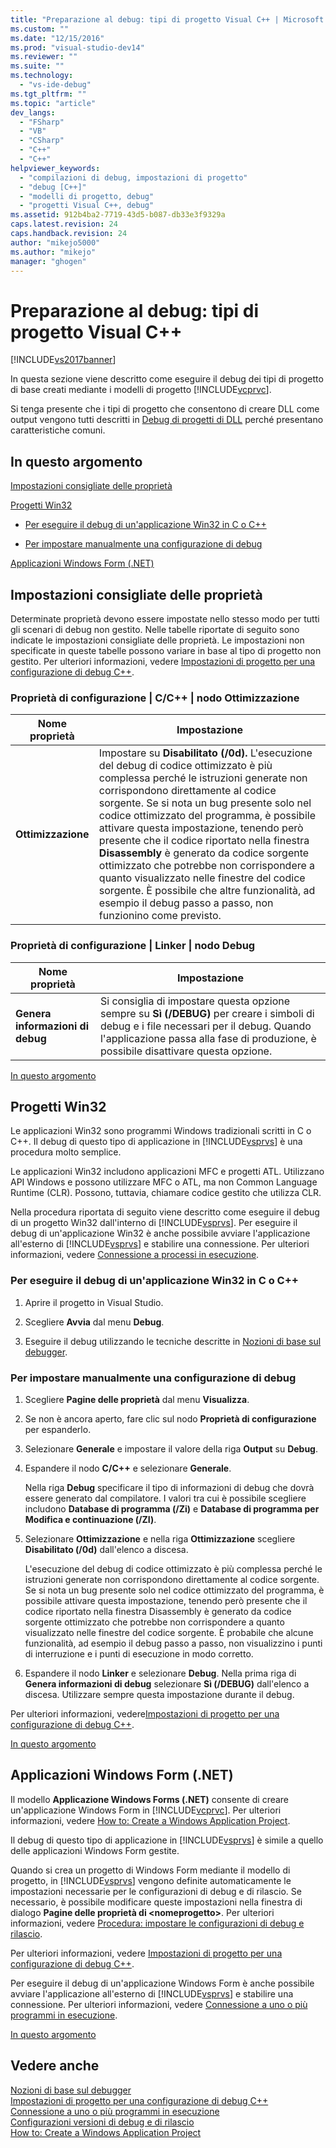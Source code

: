 ```yaml
---
title: "Preparazione al debug: tipi di progetto Visual C++ | Microsoft Docs"
ms.custom: ""
ms.date: "12/15/2016"
ms.prod: "visual-studio-dev14"
ms.reviewer: ""
ms.suite: ""
ms.technology: 
  - "vs-ide-debug"
ms.tgt_pltfrm: ""
ms.topic: "article"
dev_langs: 
  - "FSharp"
  - "VB"
  - "CSharp"
  - "C++"
  - "C++"
helpviewer_keywords: 
  - "compilazioni di debug, impostazioni di progetto"
  - "debug [C++]"
  - "modelli di progetto, debug"
  - "progetti Visual C++, debug"
ms.assetid: 912b4ba2-7719-43d5-b087-db33e3f9329a
caps.latest.revision: 24
caps.handback.revision: 24
author: "mikejo5000"
ms.author: "mikejo"
manager: "ghogen"
---
```

# Preparazione al debug: tipi di progetto Visual C++
[!INCLUDE[vs2017banner](../code-quality/includes/vs2017banner.md)]

In questa sezione viene descritto come eseguire il debug dei tipi di progetto di base creati mediante i modelli di progetto [!INCLUDE[vcprvc](../code-quality/includes/vcprvc_md.md)].  
  
 Si tenga presente che i tipi di progetto che consentono di creare DLL come output vengono tutti descritti in [Debug di progetti di DLL](../debugger/debugging-dll-projects.md) perché presentano caratteristiche comuni.  
  
##  <a name="BKMK_In_this_topic"></a> In questo argomento  
 [Impostazioni consigliate delle proprietà](#BKMK_Recommended_Property_Settings)  
  
 [Progetti Win32](#BKMK_Win32_Projects)  
  
-   [Per eseguire il debug di un'applicazione Win32 in C o C++](#BKMK_To_debug_a_C_or_C___Win32_application)  
  
-   [Per impostare manualmente una configurazione di debug](#BKMK_To_manually_set_a_Debug_configuration)  
  
 [Applicazioni Windows Form (.NET)](#BKMK_Windows_Forms_Applications___NET_)  
  
##  <a name="BKMK_Recommended_Property_Settings"></a> Impostazioni consigliate delle proprietà  
 Determinate proprietà devono essere impostate nello stesso modo per tutti gli scenari di debug non gestito.  Nelle tabelle riportate di seguito sono indicate le impostazioni consigliate delle proprietà.  Le impostazioni non specificate in queste tabelle possono variare in base al tipo di progetto non gestito.  Per ulteriori informazioni, vedere [Impostazioni di progetto per una configurazione di debug C\+\+](../debugger/project-settings-for-a-cpp-debug-configuration.md).  
  
### Proprietà di configurazione &#124; C\/C\+\+ &#124; nodo Ottimizzazione  
  
|Nome proprietà|Impostazione|  
|--------------------|------------------|  
|**Ottimizzazione**|Impostare su **Disabilitato \(\/0d\).** L'esecuzione del debug di codice ottimizzato è più complessa perché le istruzioni generate non corrispondono direttamente al codice sorgente.  Se si nota un bug presente solo nel codice ottimizzato del programma, è possibile attivare questa impostazione, tenendo però presente che il codice riportato nella finestra **Disassembly** è generato da codice sorgente ottimizzato che potrebbe non corrispondere a quanto visualizzato nelle finestre del codice sorgente.  È possibile che altre funzionalità, ad esempio il debug passo a passo, non funzionino come previsto.|  
  
### Proprietà di configurazione &#124; Linker &#124; nodo Debug  
  
|Nome proprietà|Impostazione|  
|--------------------|------------------|  
|**Genera informazioni di debug**|Si consiglia di impostare questa opzione sempre su **Sì \(\/DEBUG\)** per creare i simboli di debug e i file necessari per il debug.  Quando l'applicazione passa alla fase di produzione, è possibile disattivare questa opzione.|  
  
 [In questo argomento](../debugger/debugging-preparation-visual-cpp-project-types.md#BKMK_In_this_topic)  
  
##  <a name="BKMK_Win32_Projects"></a> Progetti Win32  
 Le applicazioni Win32 sono programmi Windows tradizionali scritti in C o C\+\+.  Il debug di questo tipo di applicazione in [!INCLUDE[vsprvs](../code-quality/includes/vsprvs_md.md)] è una procedura molto semplice.  
  
 Le applicazioni Win32 includono applicazioni MFC e progetti ATL.  Utilizzano API Windows e possono utilizzare MFC o ATL, ma non Common Language Runtime \(CLR\).  Possono, tuttavia, chiamare codice gestito che utilizza CLR.  
  
 Nella procedura riportata di seguito viene descritto come eseguire il debug di un progetto Win32 dall'interno di [!INCLUDE[vsprvs](../code-quality/includes/vsprvs_md.md)].  Per eseguire il debug di un'applicazione Win32 è anche possibile avviare l'applicazione all'esterno di [!INCLUDE[vsprvs](../code-quality/includes/vsprvs_md.md)] e stabilire una connessione.  Per ulteriori informazioni, vedere [Connessione a processi in esecuzione](../debugger/attach-to-running-processes-with-the-visual-studio-debugger.md).  
  
###  <a name="BKMK_To_debug_a_C_or_C___Win32_application"></a> Per eseguire il debug di un'applicazione Win32 in C o C\+\+  
  
1.  Aprire il progetto in Visual Studio.  
  
2.  Scegliere **Avvia** dal menu **Debug**.  
  
3.  Eseguire il debug utilizzando le tecniche descritte in [Nozioni di base sul debugger](../debugger/debugger-basics.md).  
  
###  <a name="BKMK_To_manually_set_a_Debug_configuration"></a> Per impostare manualmente una configurazione di debug  
  
1.  Scegliere **Pagine delle proprietà** dal menu **Visualizza**.  
  
2.  Se non è ancora aperto, fare clic sul nodo **Proprietà di configurazione** per espanderlo.  
  
3.  Selezionare **Generale** e impostare il valore della riga **Output** su **Debug**.  
  
4.  Espandere il nodo **C\/C\+\+** e selezionare **Generale**.  
  
     Nella riga **Debug** specificare il tipo di informazioni di debug che dovrà essere generato dal compilatore.  I valori tra cui è possibile scegliere includono **Database di programma \(\/Zi\)** e **Database di programma per Modifica e continuazione \(\/ZI\)**.  
  
5.  Selezionare **Ottimizzazione** e nella riga **Ottimizzazione** scegliere **Disabilitato \(\/0d\)** dall'elenco a discesa.  
  
     L'esecuzione del debug di codice ottimizzato è più complessa perché le istruzioni generate non corrispondono direttamente al codice sorgente.  Se si nota un bug presente solo nel codice ottimizzato del programma, è possibile attivare questa impostazione, tenendo però presente che il codice riportato nella finestra Disassembly è generato da codice sorgente ottimizzato che potrebbe non corrispondere a quanto visualizzato nelle finestre del codice sorgente.  È probabile che alcune funzionalità, ad esempio il debug passo a passo, non visualizzino i punti di interruzione e i punti di esecuzione in modo corretto.  
  
6.  Espandere il nodo **Linker** e selezionare **Debug**.  Nella prima riga di **Genera informazioni di debug** selezionare **Sì \(\/DEBUG\)** dall'elenco a discesa.  Utilizzare sempre questa impostazione durante il debug.  
  
 Per ulteriori informazioni, vedere[Impostazioni di progetto per una configurazione di debug C\+\+](../debugger/project-settings-for-a-cpp-debug-configuration.md).  
  
 [In questo argomento](../debugger/debugging-preparation-visual-cpp-project-types.md#BKMK_In_this_topic)  
  
##  <a name="BKMK_Windows_Forms_Applications___NET_"></a> Applicazioni Windows Form \(.NET\)  
 Il modello **Applicazione Windows Forms \(.NET\)** consente di creare un'applicazione Windows Form in [!INCLUDE[vcprvc](../code-quality/includes/vcprvc_md.md)].  Per ulteriori informazioni, vedere [How to: Create a Windows Application Project](http://msdn.microsoft.com/it-it/b2f93fed-c635-4705-8d0e-cf079a264efa).  
  
 Il debug di questo tipo di applicazione in [!INCLUDE[vsprvs](../code-quality/includes/vsprvs_md.md)] è simile a quello delle applicazioni Windows Form gestite.  
  
 Quando si crea un progetto di Windows Form mediante il modello di progetto, in [!INCLUDE[vsprvs](../code-quality/includes/vsprvs_md.md)] vengono definite automaticamente le impostazioni necessarie per le configurazioni di debug e di rilascio.  Se necessario, è possibile modificare queste impostazioni nella finestra di dialogo **Pagine delle proprietà di \<nomeprogetto\>**.  Per ulteriori informazioni, vedere [Procedura: impostare le configurazioni di debug e rilascio](../debugger/how-to-set-debug-and-release-configurations.md).  
  
 Per ulteriori informazioni, vedere [Impostazioni di progetto per una configurazione di debug C\+\+](../debugger/project-settings-for-a-cpp-debug-configuration.md).  
  
 Per eseguire il debug di un'applicazione Windows Form è anche possibile avviare l'applicazione all'esterno di [!INCLUDE[vsprvs](../code-quality/includes/vsprvs_md.md)] e stabilire una connessione.  Per ulteriori informazioni, vedere [Connessione a uno o più programmi in esecuzione](../debugger/attach-to-running-processes-with-the-visual-studio-debugger.md).  
  
 [In questo argomento](../debugger/debugging-preparation-visual-cpp-project-types.md#BKMK_In_this_topic)  
  
## Vedere anche  
 [Nozioni di base sul debugger](../debugger/debugger-basics.md)   
 [Impostazioni di progetto per una configurazione di debug C\+\+](../debugger/project-settings-for-a-cpp-debug-configuration.md)   
 [Connessione a uno o più programmi in esecuzione](../debugger/attach-to-running-processes-with-the-visual-studio-debugger.md)   
 [Configurazioni versioni di debug e di rilascio](../debugger/how-to-set-debug-and-release-configurations.md)   
 [How to: Create a Windows Application Project](http://msdn.microsoft.com/it-it/b2f93fed-c635-4705-8d0e-cf079a264efa)